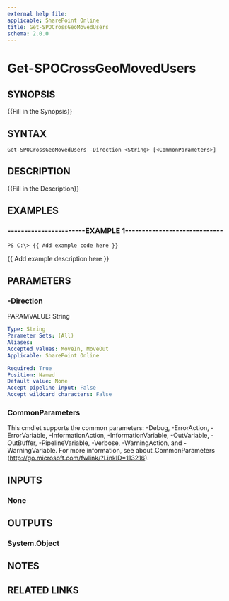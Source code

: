 ```yaml
---
external help file: 
applicable: SharePoint Online
title: Get-SPOCrossGeoMovedUsers
schema: 2.0.0
---
```


# Get-SPOCrossGeoMovedUsers

## SYNOPSIS
{{Fill in the Synopsis}}


## SYNTAX

```
Get-SPOCrossGeoMovedUsers -Direction <String> [<CommonParameters>]
```

## DESCRIPTION
{{Fill in the Description}}


## EXAMPLES

### -----------------------EXAMPLE 1-----------------------------
```
PS C:\> {{ Add example code here }}
```
{{ Add example description here }}


## PARAMETERS

### -Direction
PARAMVALUE: String


```yaml
Type: String
Parameter Sets: (All)
Aliases: 
Accepted values: MoveIn, MoveOut
Applicable: SharePoint Online

Required: True
Position: Named
Default value: None
Accept pipeline input: False
Accept wildcard characters: False
```

### CommonParameters
This cmdlet supports the common parameters: -Debug, -ErrorAction, -ErrorVariable, -InformationAction, -InformationVariable, -OutVariable, -OutBuffer, -PipelineVariable, -Verbose, -WarningAction, and -WarningVariable. For more information, see about_CommonParameters (http://go.microsoft.com/fwlink/?LinkID=113216).

## INPUTS

### None

## OUTPUTS

### System.Object

## NOTES

## RELATED LINKS
